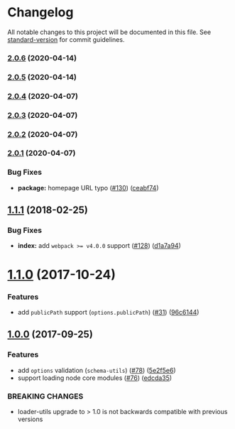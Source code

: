 # Changelog

All notable changes to this project will be documented in this file. See [standard-version](https://github.com/conventional-changelog/standard-version) for commit guidelines.

### [2.0.6](https://github.com/steneva/awesome-worker-loader/compare/v2.0.5...v2.0.6) (2020-04-14)

### [2.0.5](https://github.com/steneva/awesome-worker-loader/compare/v2.0.4...v2.0.5) (2020-04-14)

### [2.0.4](https://github.com/steneva/awesome-worker-loader/compare/v2.0.2...v2.0.4) (2020-04-07)

### [2.0.3](https://github.com/steneva/awesome-worker-loader/compare/v2.0.2...v2.0.3) (2020-04-07)

### [2.0.2](https://github.com/steneva/awesome-worker-loader/compare/v2.0.1...v2.0.2) (2020-04-07)

### [2.0.1](https://github.com/webpack-contrib/worker-loader/compare/v1.1.1...v2.0.1) (2020-04-07)


### Bug Fixes

* **package:** homepage URL typo ([#130](https://github.com/webpack-contrib/worker-loader/issues/130)) ([ceabf74](https://github.com/webpack-contrib/worker-loader/commit/ceabf74d81b9612325355b0b4e9990971eb1966b))

<a name="1.1.1"></a>
## [1.1.1](https://github.com/webpack-contrib/worker-loader/compare/v1.1.0...v1.1.1) (2018-02-25)


### Bug Fixes

* **index:** add `webpack >= v4.0.0` support ([#128](https://github.com/webpack-contrib/worker-loader/issues/128)) ([d1a7a94](https://github.com/webpack-contrib/worker-loader/commit/d1a7a94))



<a name="1.1.0"></a>
# [1.1.0](https://github.com/webpack-contrib/worker-loader/compare/v1.0.0...v1.1.0) (2017-10-24)


### Features

* add `publicPath` support (`options.publicPath`) ([#31](https://github.com/webpack-contrib/worker-loader/issues/31)) ([96c6144](https://github.com/webpack-contrib/worker-loader/commit/96c6144))



<a name="1.0.0"></a>
## [1.0.0](https://github.com/webpack-contrib/worker-loader/compare/v0.8.0...v1.0.0) (2017-09-25)


### Features

* add `options` validation (`schema-utils`) ([#78](https://github.com/webpack-contrib/worker-loader/issues/78)) ([5e2f5e6](https://github.com/webpack-contrib/worker-loader/commit/5e2f5e6))
* support loading node core modules ([#76](https://github.com/webpack-contrib/worker-loader/issues/76)) ([edcda35](https://github.com/webpack-contrib/worker-loader/commit/edcda35))


### BREAKING CHANGES

* loader-utils upgrade to > 1.0 is not backwards
compatible with previous versions
